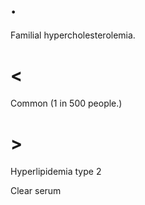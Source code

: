 # .

Familial hypercholesterolemia.

# <

Common
(1 in 500 people.)

# >

Hyperlipidemia type 2

Clear serum
